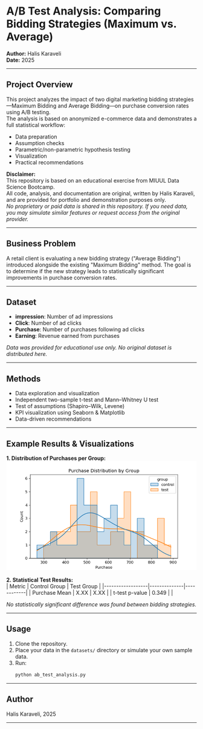 # A/B Test Analysis: Comparing Bidding Strategies (Maximum vs. Average)

**Author:** Halis Karaveli  
**Date:** 2025

---

## Project Overview

This project analyzes the impact of two digital marketing bidding strategies—Maximum Bidding and Average Bidding—on purchase conversion rates using A/B testing.  
The analysis is based on anonymized e-commerce data and demonstrates a full statistical workflow:  
- Data preparation
- Assumption checks
- Parametric/non-parametric hypothesis testing
- Visualization
- Practical recommendations

**Disclaimer:**  
This repository is based on an educational exercise from MIUUL Data Science Bootcamp.  
All code, analysis, and documentation are original, written by Halis Karaveli, and are provided for portfolio and demonstration purposes only.  
*No proprietary or paid data is shared in this repository. If you need data, you may simulate similar features or request access from the original provider.*

---

## Business Problem

A retail client is evaluating a new bidding strategy ("Average Bidding") introduced alongside the existing "Maximum Bidding" method. The goal is to determine if the new strategy leads to statistically significant improvements in purchase conversion rates.

---

## Dataset

- **impression**: Number of ad impressions
- **Click**: Number of ad clicks
- **Purchase**: Number of purchases following ad clicks
- **Earning**: Revenue earned from purchases

*Data was provided for educational use only. No original dataset is distributed here.*

---

## Methods

- Data exploration and visualization
- Independent two-sample t-test and Mann–Whitney U test
- Test of assumptions (Shapiro–Wilk, Levene)
- KPI visualization using Seaborn & Matplotlib
- Data-driven recommendations

---

## Example Results & Visualizations

**1. Distribution of Purchases per Group:**  
![Purchase Distribution](figures/purchase_distribution.png)

**2. Statistical Test Results:**  
| Metric           | Control Group | Test Group |
|------------------|--------------|------------|
| Purchase Mean    |  X.XX        |   X.XX     |
| t-test p-value   |   0.349      |            |

*No statistically significant difference was found between bidding strategies.*

---

## Usage

1. Clone the repository.
2. Place your data in the `datasets/` directory or simulate your own sample data.
3. Run:
    ```bash
    python ab_test_analysis.py
    ```

---

## Author

Halis Karaveli, 2025

---
